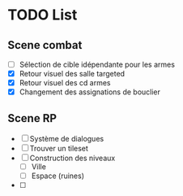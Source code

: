 # TODO List

## Scene combat

- [ ] Sélection de cible idépendante pour les armes
- [x] Retour visuel des salle targeted
- [x] Retour visuel des cd armes
- [x] Changement des assignations de bouclier

## Scene RP

- [ ] Système de dialogues
- [ ] Trouver un tileset
- [ ] Construction des niveaux
  - [ ] Ville
  - [ ] Espace (ruines)
- [ ] 
